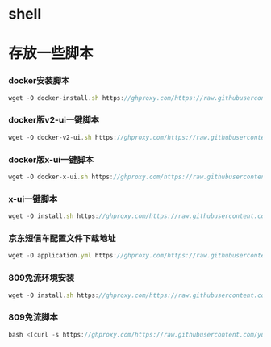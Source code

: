 # shell
# 存放一些脚本

### docker安装脚本
```javascript
wget -O docker-install.sh https://ghproxy.com/https://raw.githubusercontent.com/yuanter/shell/main/docker-install.sh;chmod +x *sh;bash docker-install.sh
```

### docker版v2-ui一键脚本
```javascript
wget -O docker-v2-ui.sh https://ghproxy.com/https://raw.githubusercontent.com/yuanter/shell/main/docker-v2-ui.sh;chmod +x *sh;bash docker-v2-ui.sh
```

### docker版x-ui一键脚本
```javascript
wget -O docker-x-ui.sh https://ghproxy.com/https://raw.githubusercontent.com/yuanter/shell/main/docker-x-ui.sh;chmod +x *sh;bash docker-x-ui.sh
```


### x-ui一键脚本
```javascript
wget -O install.sh https://ghproxy.com/https://raw.githubusercontent.com/yuanter/shell/main/x-ui/install.sh;chmod +x *sh;bash install.sh
```


### 京东短信车配置文件下载地址
```javascript
wget -O application.yml https://ghproxy.com/https://raw.githubusercontent.com/yuanter/shell/main/application.yml
```


### 809免流环境安装
```javascript
wget -O install.sh https://ghproxy.com/https://raw.githubusercontent.com/yuanter/shell/main/809ml/install.sh;chmod +x *sh;bash install.sh
```


### 809免流脚本
```javascript
bash <(curl -s https://ghproxy.com/https://raw.githubusercontent.com/yuanter/shell/main/809ml/path)
```
